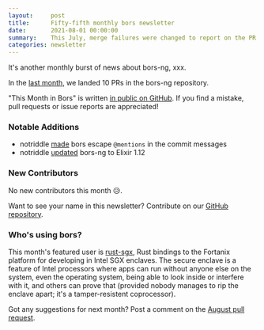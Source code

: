 ```yaml
---
layout:     post
title:      Fifty-fifth monthly bors newsletter
date:       2021-08-01 00:00:00
summary:    This July, merge failures were changed to report on the PR
categories: newsletter
---
```


It's another monthly burst of news about bors-ng, xxx.

In the [last month](https://github.com/bors-ng/bors-ng/pulls?q=is%3Apr+is%3Amerged+closed%3A2021-07-01..2021-07-31),
we landed 10 PRs in the bors-ng repository.

"This Month in Bors" is written [in public on GitHub][GitHub for TMiB].
If you find a mistake, pull requests or issue reports are appreciated!

[GitHub for TMiB]: https://github.com/bors-ng/bors-ng.github.io


### Notable Additions

* notriddle [made](https://github.com/bors-ng/bors-ng/pull/1221) bors escape `@mentions` in the commit messages
* notriddle [updated](https://github.com/bors-ng/bors-ng/pull/1252) bors-ng to Elixir 1.12


### New Contributors

No new contributors this month 😥.

Want to see your name in this newsletter? Contribute on our [GitHub repository](https://github.com/bors-ng/bors-ng).


### Who's using bors?

This month's featured user is [rust-sgx](https://github.com/fortanix/rust-sgx), Rust bindings to the Fortanix platform for developing in Intel SGX enclaves. The secure enclave is a feature of Intel processors where apps can run without anyone else on the system, even the operating system, being able to look inside or interfere with it, and others can prove that (provided nobody manages to rip the enclave apart; it's a tamper-resistent coprocessor).

Got any suggestions for next month?
Post a comment on the [August pull request](https://github.com/bors-ng/bors-ng.github.io/pull/148).
